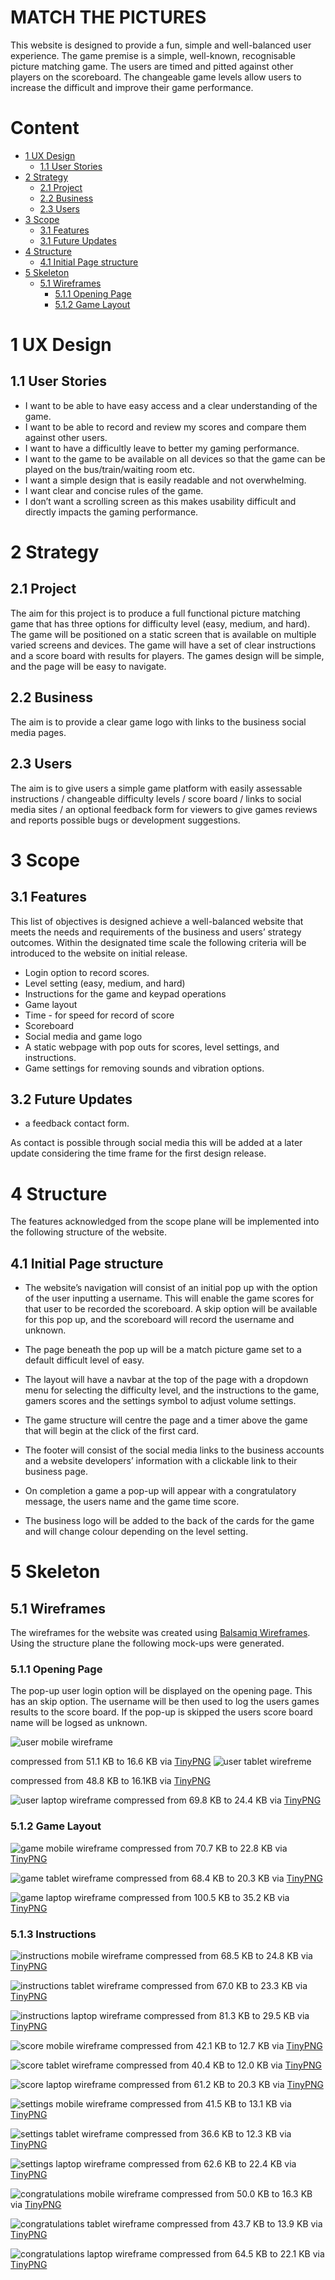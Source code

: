 # MATCH THE PICTURES

This website is designed to provide a fun, simple and well-balanced user experience. The game premise is a simple, well-known, recognisable picture matching game. The users are timed and pitted against other players on the scoreboard. The changeable game levels allow users to increase the difficult and improve their game performance.

# Content
* [1 UX Design](#1-ux-design)
    * [1.1 User Stories](#11-user-stories)
* [2 Strategy](#2-strategy)
    * [2.1 Project](#21-project)
    * [2.2 Business](#22-business)
    * [2.3 Users](#23-users)
* [3 Scope](#3-scope)
    * [3.1 Features](#31-features)
    * [3.1 Future Updates](#32-future-updates)
* [4 Structure](#4-structure)
    * [4.1 Initial Page structure](#41-initial-page-structure)
* [5 Skeleton](#5-skeleton)
    * [5.1 Wireframes](#51-wireframes)
        * [5.1.1 Opening Page](#511-opening-page)
        * [5.1.2 Game Layout](#512-game-layout)




# 1 UX Design

## 1.1 User Stories

-	I want to be able to have easy access and a clear understanding of the game.
-	I want to be able to record and review my scores and compare them against other users.
-	I want to have a difficultly leave to better my gaming performance.
-	I want to the game to be available on all devices so that the game can be played on the bus/train/waiting room etc.
-	I want a simple design that is easily readable and not overwhelming.
-	I want clear and concise rules of the game.
-	I don’t want a scrolling screen as this makes usability difficult and directly impacts the gaming performance.

# 2 Strategy

## 2.1 Project 
The aim for this project is to produce a full functional picture matching game that has three options for difficulty level (easy, medium, and hard). The game will be positioned on a static screen that is available on multiple varied screens and devices. The game will have a set of clear instructions and a score board with results for players. The games design will be simple, and the page will be easy to navigate.

## 2.2 Business
The aim is to provide a clear game logo with links to the business social media pages.

## 2.3 Users 
The aim is to give users a simple game platform with easily assessable instructions / changeable difficulty levels / score board / links to social media sites / an optional feedback form for viewers to give games reviews and reports possible bugs or development suggestions.

# 3 Scope

## 3.1 Features

This list of objectives is designed achieve a well-balanced website that meets the needs and requirements of the business and users’ strategy outcomes. Within the designated time scale the following criteria will be introduced to the website on initial release.

- Login option to record scores.
- Level setting (easy, medium, and hard)
- Instructions for the game and keypad operations
- Game layout
- Time - for speed for record of score
- Scoreboard
- Social media and game logo
- A static webpage with pop outs for scores, level settings, and instructions.
- Game settings for removing sounds and vibration options.

## 3.2 Future Updates 
- a feedback contact form. 

As contact is possible through social media this will be added at a later update considering the time frame for the first design release.	

# 4 Structure

The features acknowledged from the scope plane will be implemented into the following structure of the website. 

## 4.1 Initial Page structure

- The website’s navigation will consist of an initial pop up with the option of the user inputting a username. This will enable the game scores for that user to be recorded the scoreboard. A skip option will be available for this pop up, and the scoreboard will record the username and unknown.


- The page beneath the pop up will be a match picture game set to a default difficult level of easy. 


- The layout will have a navbar at the top of the page with a dropdown menu for selecting the difficulty level, and the instructions to the game, gamers scores and the settings symbol to adjust volume settings.  


- The game structure will centre the page and a timer above the game that will begin at the click of the first card. 


- The footer will consist of the social media links to the business accounts and a website developers’ information with a clickable link to their business page.

- On completion a game a pop-up will appear with a congratulatory message, the users name and the game time score.

- The business logo will be added to the back of the cards for the game and will change colour depending on the level setting. 

# 5 Skeleton

## 5.1 Wireframes

The wireframes for the website was created using [Balsamiq Wireframes]( https://balsamiq.com/). Using the structure plane the following mock-ups were generated.  

### 5.1.1 Opening Page

The pop-up user login option will be displayed on the opening page. This has an skip option. The username will be then used to log the users games results to the score board. If the pop-up is skipped the users score board name will be logsed as unknown.

![user mobile wireframe](assets/images-readme/user-mob.png)

compressed from 51.1 KB to 16.6 KB via [TinyPNG](https://tinypng.com/)
![user tablet wirefreme](assets/images-readme/user-pad.png)

compressed from 48.8 KB to 16.1KB via [TinyPNG](https://tinypng.com/)

![user laptop wireframe](assets/images-readme/user-lap.png)
compressed from 69.8 KB to 24.4 KB via [TinyPNG](https://tinypng.com/)

### 5.1.2 Game Layout



![game mobile wireframe](assets/images-readme/game-mob.png)
compressed from 70.7 KB to 22.8 KB via [TinyPNG](https://tinypng.com/)

![game tablet wireframe](assets/images-readme/game-pad.png)
compressed from 68.4 KB to 20.3 KB via [TinyPNG](https://tinypng.com/)

![game laptop wireframe](assets/images-readme/game-lap.png)
compressed from 100.5 KB to 35.2 KB via [TinyPNG](https://tinypng.com/)

### 5.1.3 Instructions

![instructions mobile wireframe](assets/images-readme/inst-mob.png)
compressed from 68.5 KB to 24.8 KB via [TinyPNG](https://tinypng.com/)

![instructions tablet wireframe](assets/images-readme/inst-pad.png)
compressed from 67.0 KB to 23.3 KB via [TinyPNG](https://tinypng.com/)

![instructions laptop wireframe](assets/images-readme/inst-lap.png)
compressed from 81.3 KB to 29.5 KB via [TinyPNG](https://tinypng.com/)

![score mobile wireframe](assets/images-readme/score-mob.png)
compressed from 42.1 KB to 12.7 KB via [TinyPNG](https://tinypng.com/)

![score tablet wireframe](assets/images-readme/score-pad.png)
compressed from 40.4 KB to 12.0 KB via [TinyPNG](https://tinypng.com/)

![score laptop wireframe](assets/images-readme/score-lap.png)
compressed from 61.2 KB to 20.3 KB via [TinyPNG](https://tinypng.com/)

![settings mobile wireframe](assets/images-readme/set-mob.png)
compressed from 41.5 KB to 13.1 KB via [TinyPNG](https://tinypng.com/)

![settings tablet wireframe](assets/images-readme/set-pad.png)
compressed from 36.6 KB to 12.3 KB via [TinyPNG](https://tinypng.com/)

![settings laptop wireframe](assets/images-readme/set-lap.png)
compressed from 62.6 KB to 22.4 KB via [TinyPNG](https://tinypng.com/)

![congratulations mobile wireframe](assets/images-readme/congr-mob.png)
compressed from 50.0 KB to 16.3 KB via [TinyPNG](https://tinypng.com/)

![congratulations tablet wireframe](assets/images-readme/congr-pad.png)
compressed from 43.7 KB to 13.9 KB via [TinyPNG](https://tinypng.com/)

![congratulations laptop wireframe](assets/images-readme/congr-lap.png)
compressed from 64.5 KB to 22.1 KB via [TinyPNG](https://tinypng.com/)


